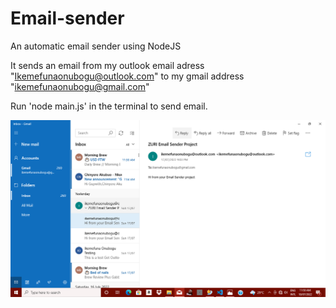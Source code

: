 # Email-sender
An automatic email sender using NodeJS

It sends an email from my outlook email adress "Ikemefunaonubogu@outlook.com" to my gmail address "ikemefunaonubogu@gmail.com"

Run 'node main.js' in the terminal to send email.

![email-screenshot](Image/Email-Sender.png)
